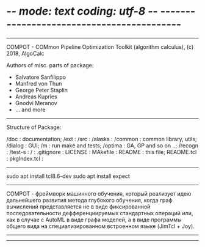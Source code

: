 # -*-   mode: text coding: utf-8  -*- ------------------------------------------
--------------------------------------------------------------------------------

COMPOT - COMmon Pipeline Optimization Toolkit (algorithm calculus), 
        (c) 2018, AlgoCalc

Authors of misc. parts of package:

  - Salvatore Sanfilippo
  - Manfred von Thun
  - George Peter Staplin
  - Andreas Kupries
  - Gnodvi Meranov
  - ...    and more 


--------------------------------------------------------------------------------

Structure of Package:

/doc         : documentation;
/ext         : 
/src         :
  /alaska    : 
  /common    : common library, utils; 
  /dialog    : GUI;
  /m         : run make and tests;
  /optima    : GA, GP and so on ..;
  /recogn    : 
  /test-s    :
/            : 
.gitignore   : 
LICENSE      : 
MAkefile     :
README       : this file; 
README.tcl   : 
pkgIndex.tcl : 

--------------------------------------------------------------------------------

sudo apt install tcl8.6-dev
sudo apt install expect

--------------------------------------------------------------------------------

COMPOT - фреймворк машинного обучения, который реализует идею дальнейшего
  развития метода глубокого обучения, когда граф вычислений 
  представляется не в виде фиксированной последовательности дефференциируемых 
  стандартных операций или, как в случае с AutoML в виде графа моделей, а в виде
  программы общего вида на 
  специализированном встроенном языке (JimTcl + Joy).

--------------------------------------------------------------------------------
--------------------------------------------------------------------------------

